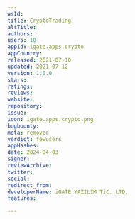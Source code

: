```yaml
---
wsId: 
title: CryptoTrading
altTitle: 
authors: 
users: 10
appId: igate.apps.crypto
appCountry: 
released: 2021-07-10
updated: 2021-07-12
version: 1.0.0
stars: 
ratings: 
reviews: 
website: 
repository: 
issue: 
icon: igate.apps.crypto.png
bugbounty: 
meta: removed
verdict: fewusers
appHashes: 
date: 2024-04-03
signer: 
reviewArchive: 
twitter: 
social: 
redirect_from: 
developerName: iGATE YAZILIM TiC. LTD.
features: 

---
```


